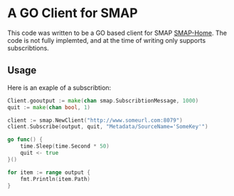 # A GO Client for SMAP

This code was written to be a GO based client for SMAP [SMAP-Home](https://github.com/SoftwareDefinedBuildings/smap).
The code is not fully implemted, and at the time of writing only supports subscribtions.

## Usage

Here is an exaple of a subscribtion:

```go
Client.gooutput := make(chan smap.SubscribtionMessage, 1000)
quit := make(chan bool, 1)

client := smap.NewClient("http://www.someurl.com:8079")
client.Subscribe(output, quit, "Metadata/SourceName='SomeKey'")

go func() {
    time.Sleep(time.Second * 50)
    quit <- true
}()

for item := range output {
    fmt.Println(item.Path)
}
```
